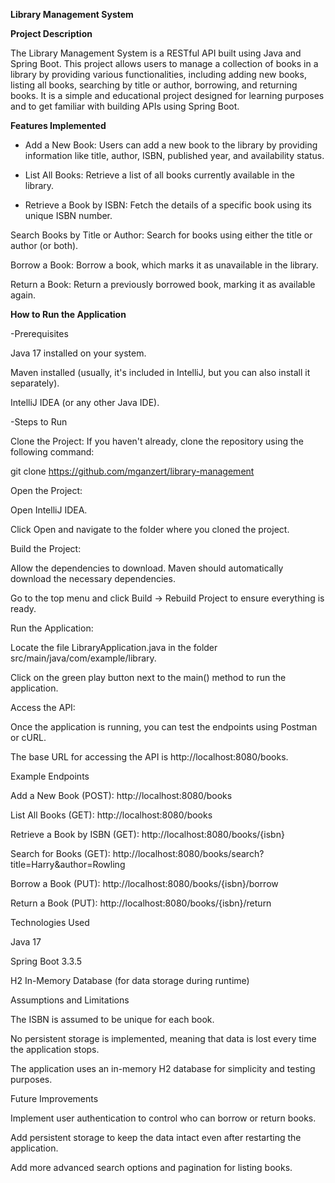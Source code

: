 <b> Library Management System </b>

<b> Project Description </b>

The Library Management System is a RESTful API built using Java and Spring Boot. This project allows users to manage a collection of books in a library by providing various functionalities, including adding new books, listing all books, searching by title or author, borrowing, and returning books. It is a simple and educational project designed for learning purposes and to get familiar with building APIs using Spring Boot.

<b>Features Implemented</b>

- Add a New Book: Users can add a new book to the library by providing information like title, author, ISBN, published year, and availability status.

- List All Books: Retrieve a list of all books currently available in the library.

- Retrieve a Book by ISBN: Fetch the details of a specific book using its unique ISBN number.

Search Books by Title or Author: Search for books using either the title or author (or both).

Borrow a Book: Borrow a book, which marks it as unavailable in the library.

Return a Book: Return a previously borrowed book, marking it as available again.

<b>How to Run the Application</b>

-Prerequisites

Java 17 installed on your system.

Maven installed (usually, it's included in IntelliJ, but you can also install it separately).

IntelliJ IDEA (or any other Java IDE).

-Steps to Run

Clone the Project: If you haven't already, clone the repository using the following command:

git clone https://github.com/mganzert/library-management

Open the Project:

Open IntelliJ IDEA.

Click Open and navigate to the folder where you cloned the project.

Build the Project:

Allow the dependencies to download. Maven should automatically download the necessary dependencies.

Go to the top menu and click Build -> Rebuild Project to ensure everything is ready.

Run the Application:

Locate the file LibraryApplication.java in the folder src/main/java/com/example/library.

Click on the green play button next to the main() method to run the application.

Access the API:

Once the application is running, you can test the endpoints using Postman or cURL.

The base URL for accessing the API is http://localhost:8080/books.

Example Endpoints

Add a New Book (POST): http://localhost:8080/books

List All Books (GET): http://localhost:8080/books

Retrieve a Book by ISBN (GET): http://localhost:8080/books/{isbn}

Search for Books (GET): http://localhost:8080/books/search?title=Harry&author=Rowling

Borrow a Book (PUT): http://localhost:8080/books/{isbn}/borrow

Return a Book (PUT): http://localhost:8080/books/{isbn}/return

Technologies Used

Java 17

Spring Boot 3.3.5

H2 In-Memory Database (for data storage during runtime)

Assumptions and Limitations

The ISBN is assumed to be unique for each book.

No persistent storage is implemented, meaning that data is lost every time the application stops.

The application uses an in-memory H2 database for simplicity and testing purposes.

Future Improvements

Implement user authentication to control who can borrow or return books.

Add persistent storage to keep the data intact even after restarting the application.

Add more advanced search options and pagination for listing books.

